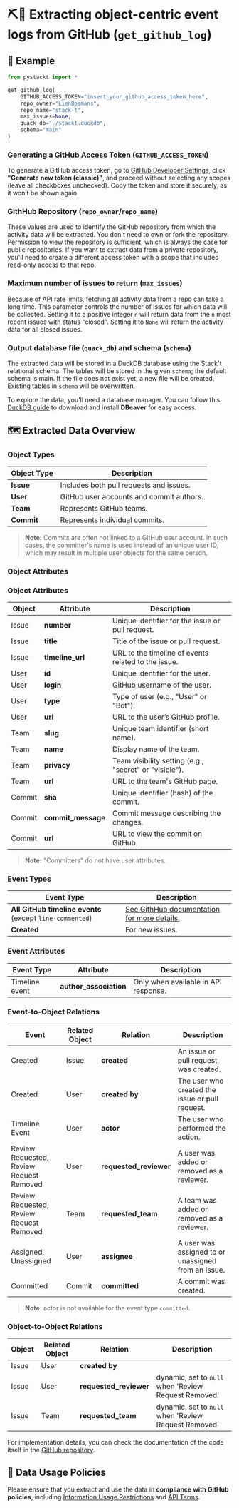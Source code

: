 # ⛏️🐙 Extracting object-centric event logs from GitHub (`get_github_log`)

## 📝 Example
```python
from pystackt import *

get_github_log(
    GITHUB_ACCESS_TOKEN="insert_your_github_access_token_here",
    repo_owner="LienBosmans",
    repo_name="stack-t",
    max_issues=None,
    quack_db="./stackt.duckdb",
    schema="main"
)
```

### Generating a GitHub Access Token (`GITHUB_ACCESS_TOKEN`)
To generate a GitHub access token, go to [GitHub Developer Settings](https://github.com/settings/tokens), click **"Generate new token (classic)"**, and proceed without selecting any scopes (leave all checkboxes unchecked). Copy the token and store it securely, as it won’t be shown again.

### GithHub Repository (`repo_owner`/`repo_name`)
These values are used to identify the GitHub repository from which the activity data will be extracted. You don't need to own or fork the repository. Permission to view the repository is sufficient, which is always the case for public repositories. If you want to extract data from a private repository, you'll need to create a different access token with a scope that includes read-only access to that repo.

### Maximum number of issues to return (`max_issues`)
Because of API rate limits, fetching all activity data from a repo can take a long time. This parameter controls the number of issues for which data will be collected. Setting it to a positive integer `n` will return data from the `n` most recent issues with status "closed". Setting it to `None` will return the activity data for all closed issues.

### Output database file (`quack_db`) and schema (`schema`)
The extracted data will be stored in a DuckDB database using the Stack't relational schema. The tables will be stored in the given `schema`; the default schema is main. If the file does not exist yet, a new file will be created. Existing tables in `schema` will be overwritten.

To explore the data, you'll need a database manager. You can follow this [DuckDB guide](https://duckdb.org/docs/guides/sql_editors/dbeaver.html) to download and install **DBeaver** for easy access.  

## 🗺️ Extracted Data Overview

### Object Types  

| Object Type   | Description                               |
|---------------|-------------------------------------------|
| **Issue**     | Includes both pull requests and issues.   |
| **User**      | GitHub user accounts and commit authors.  |
| **Team**      | Represents GitHub teams.                  |
| **Commit**    | Represents individual commits.            |

> **Note:** Commits are often not linked to a GitHub user account. In such cases, the committer's name is used instead of an unique user ID, which may result in multiple user objects for the same person.  

### Object Attributes  

### Object Attributes  

| Object  | Attribute           | Description                                           |
|---------|---------------------|-------------------------------------------------------|
| Issue   | **number**          | Unique identifier for the issue or pull request.      |
| Issue   | **title**           | Title of the issue or pull request.                   |
| Issue   | **timeline_url**    | URL to the timeline of events related to the issue.   |
| User    | **id**              | Unique identifier for the user.                       |
| User    | **login**           | GitHub username of the user.                          |
| User    | **type**            | Type of user (e.g., "User" or "Bot").                 |
| User    | **url**             | URL to the user’s GitHub profile.                     |
| Team    | **slug**            | Unique team identifier (short name).                  |
| Team    | **name**            | Display name of the team.                             |
| Team    | **privacy**         | Team visibility setting (e.g., "secret" or "visible").|
| Team    | **url**             | URL to the team's GitHub page.                        |
| Commit  | **sha**             | Unique identifier (hash) of the commit.               |
| Commit  | **commit_message**  | Commit message describing the changes.                |
| Commit  | **url**             | URL to view the commit on GitHub.                     |



> **Note:** "Committers" do not have user attributes.  

### Event Types  

| Event Type    | Description       |
|---------------|-------------------|
| **All GitHub timeline events** (except `line-commented`)  | [See GithHub documentation for more details.](https://docs.github.com/en/rest/using-the-rest-api/issue-event-types) |
| **Created**   | For new issues.   |

### Event Attributes  

| Event Type        | Attribute                 | Description                           |
|-------------------|---------------------------|---------------------------------------|
| Timeline event    | **author_association**    | Only when available in API response.  |

### Event-to-Object Relations  

| Event                                         | Related Object    | Relation                  | Description                                           |
|-----------------------------------------------|-------------------|---------------------------|-------------------------------------------------------|
| Created                                       | Issue             | **created**               | An issue or pull request was created.                 | 
| Created                                       | User              | **created by**            | The user who created the issue or pull request.       |
| Timeline Event                                | User              | **actor**                 | The user who performed the action.                    |
| Review Requested, Review Request Removed      | User              | **requested_reviewer**    | A user was added or removed as a reviewer.            |
| Review Requested, Review Request Removed      | Team              | **requested_team**        | A team was added or removed as a reviewer.            |
| Assigned, Unassigned                          | User              | **assignee**              | A user was assigned to or unassigned from an issue.   |
| Committed                                     | Commit            | **committed**             | A commit was created.                                 |

> **Note:** actor is not available for the event type `committed`.  

### Object-to-Object Relations  

| Object    | Related Object    | Relation                  | Description                                           |
|-----------|-------------------|---------------------------|-------------------------------------------------------|
| Issue     | User              | **created by**            |                                                       |
| Issue     | User              | **requested_reviewer**    | dynamic, set to `null` when 'Review Request Removed'  |
| Issue     | Team              | **requested_team**        | dynamic, set to `null` when 'Review Request Removed'  |


For implementation details, you can check the documentation of the code itself in the [GitHub repository](https://github.com/LienBosmans/pystackt/tree/main/src/pystackt/extractors/github).

## 📜 Data Usage Policies
Please ensure that you extract and use the data in **compliance with GitHub policies**, including [Information Usage Restrictions](https://docs.github.com/en/site-policy/acceptable-use-policies/github-acceptable-use-policies#7-information-usage-restrictions) and [API Terms](https://docs.github.com/en/site-policy/github-terms/github-terms-of-service#h-api-terms).
